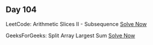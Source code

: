 ## Day 104

LeetCode: Arithmetic Slices II - Subsequence 
[Solve Now](https://leetcode.com/problems/arithmetic-slices-ii-subsequence/description/)

GeeksForGeeks: Split Array Largest Sum 
[Solve Now](https://www.geeksforgeeks.org/problems/split-array-largest-sum--141634/1)
